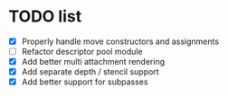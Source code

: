 # TODO list

- [X] Properly handle move constructors and assignments 
- [ ] Refactor descriptor pool module 
- [X] Add better multi attachment rendering
- [X] Add separate depth / stencil support
- [X] Add better support for subpasses